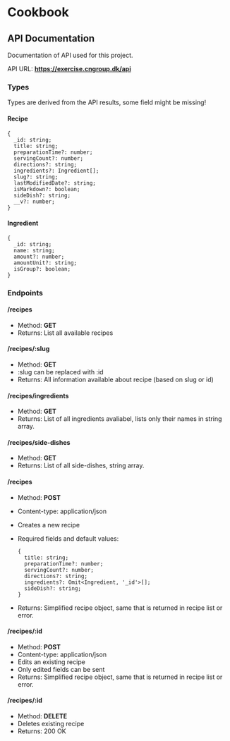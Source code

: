 # Cookbook

## API Documentation

Documentation of API used for this project.

API URL: **https://exercise.cngroup.dk/api**

### Types

Types are derived from the API results, some field might be missing!

#### Recipe

```
{
  _id: string;
  title: string;
  preparationTime?: number;
  servingCount?: number;
  directions?: string;
  ingredients?: Ingredient[];
  slug?: string;
  lastModifiedDate?: string;
  isMarkdown?: boolean;
  sideDish?: string;
  __v?: number;
}
```

#### Ingredient

```
{
  _id: string;
  name: string;
  amount?: number;
  amountUnit?: string;
  isGroup?: boolean;
}
```

### Endpoints

#### /recipes

- Method: **GET**
- Returns: List all available recipes

#### /recipes/:slug

- Method: **GET**
- :slug can be replaced with :id
- Returns: All information available about recipe (based on slug or id)

#### /recipes/ingredients

- Method: **GET**
- Returns: List of all ingredients avaliabel, lists only their names in string array.

#### /recipes/side-dishes

- Method: **GET**
- Returns: List of all side-dishes, string array.

#### /recipes

- Method: **POST**
- Content-type: application/json
- Creates a new recipe
- Required fields and default values:

  ```
  {
    title: string;
    preparationTime?: number;
    servingCount?: number;
    directions?: string;
    ingredients?: Omit<Ingredient, '_id'>[];
    sideDish?: string;
  }
  ```

- Returns: Simplified recipe object, same that is returned in recipe list or error.

#### /recipes/:id

- Method: **POST**
- Content-type: application/json
- Edits an existing recipe
- Only edited fields can be sent
- Returns: Simplified recipe object, same that is returned in recipe list or error.

#### /recipes/:id

- Method: **DELETE**
- Deletes existing recipe
- Returns: 200 OK
